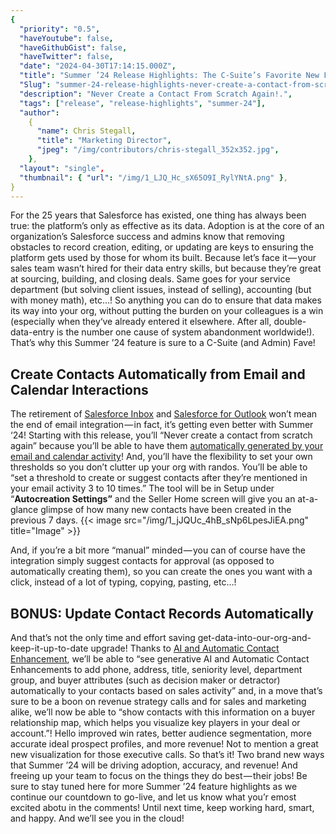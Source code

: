 ```yaml
---
{
  "priority": "0.5",
  "haveYoutube": false,
  "haveGithubGist": false,
  "haveTwitter": false,
  "date": "2024-04-30T17:14:15.000Z",
  "title": "Summer ’24 Release Highlights: The C-Suite’s Favorite New Feature",
  "Slug": "summer-24-release-highlights-never-create-a-contact-from-scratch-again",
  "description": "Never Create a Contact From Scratch Again!.",
  "tags": ["release", "release-highlights", "summer-24"],
  "author":
    {
      "name": Chris Stegall,
      "title": "Marketing Director",
      "jpeg": "/img/contributors/chris-stegall_352x352.jpg",
    },
  "layout": "single",
  "thumbnail": { "url": "/img/1_LJQ_Hc_sX65O9I_RylYNtA.png" },
}
---
```


For the 25 years that Salesforce has existed, one thing has always been true: the platform’s only as effective as its data. Adoption is at the core of an organization’s Salesforce success and admins know that removing obstacles to record creation, editing, or updating are keys to ensuring the platform gets used by those for whom its built.
Because let’s face it — your sales team wasn’t hired for their data entry skills, but because they’re great at sourcing, building, and closing deals. Same goes for your service department (but solving client issues, instead of selling), accounting (but with money math), etc…! So anything you can do to ensure that data makes its way into your org, without putting the burden on your colleagues is a win (especially when they‘ve already entered it elsewhere. After all, double-data-entry is the number one cause of system abandonment worldwide!).
That’s why this Summer ’24 feature is sure to a C-Suite (and Admin) Fave!

## Create Contacts Automatically from Email and Calendar Interactions

The retirement of [Salesforce Inbox](https://help.salesforce.com/s/articleView?id=release-notes.rn_sales_inbox1.htm&language=en_US&release=250&type=5) and [Salesforce for Outlook](https://help.salesforce.com/s/articleView?id=release-notes.rn_sales_sfo.htm&release=250&type=5) won’t mean the end of email integration — in fact, it’s getting even better with Summer ‘24! Starting with this release, you’ll “Never create a contact from scratch again” because you’ll be able to have them [automatically generated by your email and calendar activity](https://help.salesforce.com/s/articleView?id=release-notes.rn_sales_feature_core_contacts_autocreation.htm&release=250&type=5)!
And, you’ll have the flexibility to set your own thresholds so you don’t clutter up your org with randos. You’ll be able to “set a threshold to create or suggest contacts after they’re mentioned in your email activity 3 to 10 times.” The tool will be in Setup under “<strong>Autocreation Settings”</strong> and the Seller Home screen will give you an at-a-glance glimpse of how many new contacts have been created in the previous 7 days.
{{< image src="/img/1_jJQUc_4hB_sNp6LpesJiEA.png" title="Image" >}}

And, if you’re a bit more “manual” minded — you can of course have the integration simply suggest contacts for approval (as opposed to automatically creating them), so you can create the ones you want with a click, instead of a lot of typing, copying, pasting, etc…!

## BONUS: Update Contact Records Automatically

And that’s not the only time and effort saving get-data-into-our-org-and-keep-it-up-to-date upgrade! Thanks to [AI and Automatic Contact Enhancement](https://help.salesforce.com/s/articleView?id=release-notes.rn_sales_feature_core_contacts_enhance.htm&release=250&type=5), we’ll be able to “see generative AI and Automatic Contact Enhancements to add phone, address, title, seniority level, department group, and buyer attributes (such as decision maker or detractor) automatically to your contacts based on sales activity” and, in a move that’s sure to be a boon on revenue strategy calls and for sales and marketing alike, we’ll now be able to “show contacts with this information on a buyer relationship map, which helps you visualize key players in your deal or account.”!
Hello improved win rates, better audience segmentation, more accurate ideal prospect profiles, and more revenue! Not to mention a great new visualization for those executive calls.
So that’s it! Two brand new ways that Summer ’24 will be driving adoption, accuracy, and revenue! And freeing up your team to focus on the things they do best — their jobs!
Be sure to stay tuned here for more Summer ’24 feature highlights as we continue our countdown to go-live, and let us know what you’r emost excited abotu in the comments!
Until next time, keep working hard, smart, and happy. And we’ll see you in the cloud!
